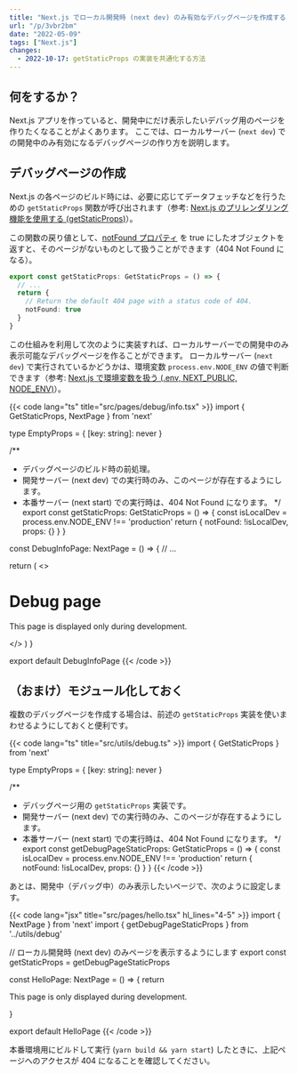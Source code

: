 ```yaml
---
title: "Next.js でローカル開発時 (next dev) のみ有効なデバッグページを作成する (getStaticProps)"
url: "/p/3vbr2bm"
date: "2022-05-09"
tags: ["Next.js"]
changes:
  - 2022-10-17: getStaticProps の実装を共通化する方法
---
```


何をするか？
----

Next.js アプリを作っていると、開発中にだけ表示したいデバッグ用のページを作りたくなることがよくあります。
ここでは、ローカルサーバー (`next dev`) での開発中のみ有効になるデバッグページの作り方を説明します。


デバッグページの作成
----

Next.js の各ページのビルド時には、必要に応じてデータフェッチなどを行うための `getStaticProps` 関数が呼び出されます（参考: [Next.js のプリレンダリング機能を使用する (getStaticProps)](/p/iv4agnt/)）。

この関数の戻り値として、[notFound プロパティ](https://nextjs.org/docs/api-reference/data-fetching/get-static-props#notfound) を true にしたオブジェクトを返すと、そのページがないものとして扱うことができます（404 Not Found になる）。

```ts
export const getStaticProps: GetStaticProps = () => {
  // ...
  return {
    // Return the default 404 page with a status code of 404.
    notFound: true
  }
}
```

この仕組みを利用して次のように実装すれば、ローカルサーバーでの開発中のみ表示可能なデバッグページを作ることができます。
ローカルサーバー (`next dev`) で実行されているかどうかは、環境変数 `process.env.NODE_ENV` の値で判断できます（参考: [Next.js で環境変数を扱う (.env, NEXT_PUBLIC, NODE_ENV)](/p/gbpeyov/)）。

{{< code lang="ts" title="src/pages/debug/info.tsx" >}}
import { GetStaticProps, NextPage } from 'next'

type EmptyProps = { [key: string]: never }

/**
 * デバッグページのビルド時の前処理。
 * 開発サーバー (next dev) での実行時のみ、このページが存在するようにします。
 * 本番サーバー (next start) での実行時は、404 Not Found になります。
 */
export const getStaticProps: GetStaticProps<EmptyProps> = () => {
  const isLocalDev = process.env.NODE_ENV !== 'production'
  return { notFound: !isLocalDev, props: {} }
}

const DebugInfoPage: NextPage = () => {
  // ...

  return (
    <>
      <h1>Debug page</h1>
      <p>This page is displayed only during development.</p>
    </>
  )
}

export default DebugInfoPage
{{< /code >}}


（おまけ）モジュール化しておく
----

複数のデバッグページを作成する場合は、前述の `getStaticProps` 実装を使いまわせるようにしておくと便利です。

{{< code lang="ts" title="src/utils/debug.ts" >}}
import { GetStaticProps } from 'next'

type EmptyProps = { [key: string]: never }

/**
 * デバッグページ用の `getStaticProps` 実装です。
 * 開発サーバー (next dev) での実行時のみ、このページが存在するようにします。
 * 本番サーバー (next start) での実行時は、404 Not Found になります。
 */
export const getDebugPageStaticProps: GetStaticProps<EmptyProps> = () => {
  const isLocalDev = process.env.NODE_ENV !== 'production'
  return { notFound: !isLocalDev, props: {} }
}
{{< /code >}}

あとは、開発中（デバッグ中）のみ表示したいページで、次のように設定します。

{{< code lang="jsx" title="src/pages/hello.tsx" hl_lines="4-5" >}}
import { NextPage } from 'next'
import { getDebugPageStaticProps } from '../utils/debug'

// ローカル開発時 (next dev) のみページを表示するようにします
export const getStaticProps = getDebugPageStaticProps

const HelloPage: NextPage = () => {
  return <p>This page is only displayed during development.</p>
}

export default HelloPage
{{< /code >}}

本番環境用にビルドして実行 (`yarn build && yarn start`) したときに、上記ページへのアクセスが 404 になることを確認してください。

